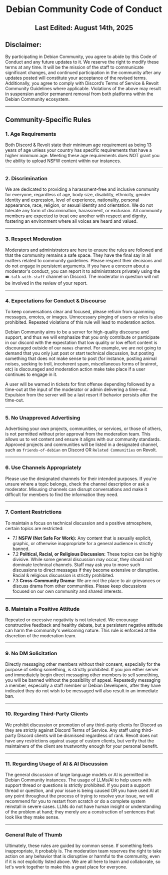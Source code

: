 <h1 align="center">Debian Community Code of Conduct</h1>
<h2 align="center">Last Edited: August 14th, 2025</h2>

## Disclaimer:
By participating in Debian Community, you agree to abide by this Code of Conduct and any future updates to it. We reserve the right to modify these terms at any time. It will be the mission of the staff to communicate significant changes, and continued participation in the community after any updates posted will constitute your acceptance of the revised terms.
Additionally, you agree to comply with Discord’s Terms of Service & Revolt Community Guidelines where applicable. Violations of the above may result in suspension and/or permanent removal from both platforms within the Debian Community ecosystem.

---

## Community-Specific Rules
### 1. Age Requirements
Both Discord & Revolt state their minimum age requirement as being 13 years of age unless your country has specific requirements that have a higher minimum age. Meeting these age requirements does NOT grant you the ability to upload NSFW content within our instances.

---

### 2. Discrimination
We are dedicated to providing a harassment-free and inclusive community for everyone, regardless of age, body size, disability, ethnicity, gender identity and expression, level of experience, nationality, personal appearance, race, religion, or sexual identity and orientation. We do not tolerate any form of discrimination, harassment, or exclusion. All community members are expected to treat one another with respect and dignity, fostering an environment where all voices are heard and valued.

---

### 3. Respect Moderation

Moderators and administrators are here to ensure the rules are followed and that the community remains a safe space. They have the final say in all matters related to community guidelines. Please respect their decisions and do not engage in persistent arguments. If you have a concern about a moderator's conduct, you can report it to administrators privately using the `🎟-talk-with-staff` channel on Discord. The moderator in question will not be involved in the review of your report.

---

### 4. Expectations for Conduct & Discourse

To keep conversations clear and focused, please refrain from spamming messages, emotes, or images. Unnecessary pinging of users or roles is also prohibited. Repeated violations of this rule will lead to moderation action.

Debian Community aims to be a server for high-quality discourse and support, and thus we will emphasize that you only contribute or participate in our discord with the expectation that low quality or low effort content is discouraged outside of our `memes` channel. For example, we are not going to demand that you only just post or start technical discussion, but posting something that does not make sense to post (for instance, posting animal noises, seeking to troll, incoherent spam, miscellaneous forms of brainrot, etc) is discouraged and moderation action make take place if a user continues to engage in it.

A user will be warned in tickets for first offense depending followed by a time-out at the input of the moderator or admin delivering a time-out. Expulsion from the server will be a last resort if behavior persists after the time-out.

---

### 5. No Unapproved Advertising

Advertising your own projects, communities, or services, or those of others, is not permitted without prior approval from the moderation team. This allows us to vet content and ensure it aligns with our community standards. Approved projects and communities will be listed in a designated channel, such as `friends-of-debian` on Discord OR `Related Communities` on Revolt.

---

### 6. Use Channels Appropriately

Please use the designated channels for their intended purposes. If you're unsure where a topic belongs, check the channel description or ask a moderator. Misusing channels can disrupt conversations and make it difficult for members to find the information they need.

---

### 7. Content Restrictions

To maintain a focus on technical discussion and a positive atmosphere, certain topics are restricted:

* 7.1 **NSFW (Not Safe For Work):** Any content that is sexually explicit, graphic, or otherwise inappropriate for a general audience is strictly banned.
* 7.2 **Political, Racial, or Religious Discussion:** These topics can be highly divisive. While some general discussion may occur, they should not dominate technical channels. Staff may ask you to move such discussions to direct messages if they become extensive or disruptive. Racial & religious discussion is strictly prohibited.
* 7.3 **Cross-Community Drama:** We are not the place to air grievances or discuss drama from other communities. Please keep discussions focused on our own community and shared interests.

---

### 8. Maintain a Positive Attitude

Repeated or excessive negativity is not tolerated. We encourage constructive feedback and healthy debate, but a persistent negative attitude can harm the community's welcoming nature. This rule is enforced at the discretion of the moderation team.

---

### 9. No DM Solicitation

Directly messaging other members without their consent, especially for the purpose of selling something, is strictly prohibited. If you join either server and immediately begin direct messaging other members to sell something, you will be banned without the possibility of appeal. Repeatedly messaging a member, especially a staff member or Debian Developers, after they have indicated they do not wish to be messaged will also result in an immediate ban.

---
### 10. Regarding Third-Party Clients

We prohibit discussion or promotion of any third-party clients for Discord as they are strictly against Discord Terms of Service. Any staff using third-party Discord clients will be dismissed regardless of rank. Revolt does not have any restrictions against usage of custom clients, but verify that the maintainers of the client are trustworthy enough for your personal benefit.

---
### 11. Regarding Usage of AI & AI Discussion

The general discussion of large language models or AI is permitted in Debian Community instances.
The usage of LLMs/AI to help users with support thread or questions is strictly prohibited. If you post a support thread or question, and your issue is being caused OR you have used AI at any point throughout the process of trying to resolve your issue, we will recommend for you to restart from scratch or do a complete system reinstall in severe cases. LLMs do not have human insight or understanding of the problem at hand; they merely are a construction of sentences that look like they make sense.

---
### General Rule of Thumb

Ultimately, these rules are guided by common sense. If something feels inappropriate, it probably is. The moderation team reserves the right to take action on any behavior that is disruptive or harmful to the community, even if it is not explicitly listed above. We are all here to learn and collaborate, so let's work together to make this a great place for everyone.
